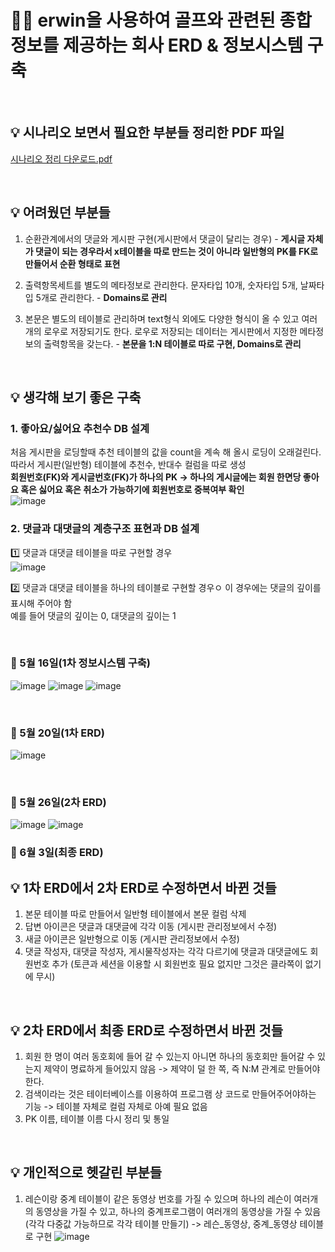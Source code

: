 
# 🏌️‍♂️ erwin을 사용하여 골프와 관련된 종합 정보를 제공하는 회사 ERD &amp; 정보시스템 구축

<br>

## 💡 시나리오 보면서 필요한 부분들 정리한 PDF 파일
[시나리오 정리 다운로드.pdf](https://github.com/seeheee/GolfERD/files/6602582/default.pdf)

<br>

## 💡 어려웠던 부분들

1. 순환관계에서의 댓글와 게시판 구현(게시판에서 댓글이 달리는 경우) - **게시글 자체가 댓글이 되는 경우라서 x테이블을 따로 만드는 것이 아니라 일반형의 PK를 FK로 만들어서 순환 형태로 표현**

2. 출력항목세트를 별도의 메타정보로 관리한다. 문자타입 10개, 숫자타입 5개, 날짜타입 5개로 관리한다. - **Domains로 관리**

3. 본문은 별도의 테이블로 관리하며 text형식 외에도 다양한 형식이 올 수 있고 여러 개의 로우로 저장되기도 한다. 로우로 저장되는 데이터는 게시판에서 지정한 메타정보의 출력항목을 갖는다. - **본문을 1:N 테이블로 따로 구현, Domains로 관리**

<br>

## 💡 생각해 보기 좋은 구축

### **1. 좋아요/싫어요 추천수 DB 설계**<br>
처음 게시판을 로딩할때 추천 테이블의 값을 count을 계속 해 올시 로딩이 오래걸린다.<br> 따라서 게시판(일반형) 테이블에 추천수, 반대수 컬럼을 따로 생성<br>
**회원번호(FK)와 게시글번호(FK)가 하나의 PK -> 하나의 게시글에는 회원 한면당 좋아요 혹은 싫어요 혹은 취소가 가능하기에 회원번호로 중복여부 확인**<br>
![image](https://user-images.githubusercontent.com/53335160/119469293-2ccd9200-bd82-11eb-8db3-eba8a59652fc.png)

### **2. 댓글과 대댓글의 계층구조 표현과 DB 설계**<br>
1️⃣ 댓글과 대댓글 테이블을 따로 구현할 경우<br>
![image](https://user-images.githubusercontent.com/53335160/119774418-1bf55b80-befd-11eb-8d15-5315d1c2b22e.png)


2️⃣ 댓글과 대댓글 테이블을 하나의 테이블로 구현할 경우ㅇ
이 경우에는 댓글의 깊이를 표시해 주어야 함<br>
예를 들어 댓글의 깊이는 0, 대댓글의 깊이는 1<br>

<br>

### 👀 5월 16일(1차 정보시스템 구축)

![image](https://user-images.githubusercontent.com/53335160/118454371-4132de80-b733-11eb-88b8-8d0049487f13.png)
![image](https://user-images.githubusercontent.com/53335160/118454484-61fb3400-b733-11eb-8455-6cf365f4eca4.png)
![image](https://user-images.githubusercontent.com/53335160/118454609-86efa700-b733-11eb-955d-83a70b138bb0.png)

<br>

### 👀 5월 20일(1차 ERD)
![image](https://user-images.githubusercontent.com/53335160/118842050-cff65580-b903-11eb-8cfb-eae6be7f2c7a.png)

<br>

### 👀 5월 26일(2차 ERD)
![image](https://user-images.githubusercontent.com/53335160/119774292-e9e3f980-befc-11eb-9ffa-aa532d3b4ccf.png)
![image](https://user-images.githubusercontent.com/53335160/119774511-3c251a80-befd-11eb-8d39-c5b00a61be54.png)


### 👀 6월 3일(최종 ERD)


## 💡 1차 ERD에서 2차 ERD로 수정하면서 바뀐 것들
1. 본문 테이블 따로 만들어서 일반형 테이블에서 본문 컬럼 삭제
2. 답변 아이콘은 댓글과 대댓글에 각각 이동 (게시판 관리정보에서 수정)
3. 새글 아이콘은 일반형으로 이동 (게시판 관리정보에서 수정)
4. 댓글 작성자, 대댓글 작성자,  게시물작성자는 각각 다르기에 댓글과 대댓글에도 회원번호 추가 (토큰과 세션을 이용할 시 회원번호 필요 없지만 그것은 클라쪽이 없기에 무시)

<br>

## 💡 2차 ERD에서 최종 ERD로 수정하면서 바뀐 것들
1. 회원 한 명이 여러 동호회에 들어 갈 수 있는지 아니면 하나의 동호회만 들어갈 수 있는지 제약이 명료하게 들어있지 않음 -> 제약이 덜 한 쪽, 즉 N:M 관계로 만들어야 한다.
2. 검색이라는 것은 테이터베이스를 이용하여 프로그램 상 코드로 만들어주어야하는 기능 -> 테이블 자체로 컬럼 자체로 아예 필요 없음
4. PK 이름, 테이블 이름 다시 정리 및 통일

<br>

## 💡 개인적으로 헷갈린 부분들
1. 레슨이랑 중계 테이블이 같은 동영상 번호를 가질 수 있으며 하나의 레슨이 여러개의 동영상을 가질 수 있고, 하나의 중계프로그램이 여러개의 동영상을 가질 수 있음(각각 다중값 가능하므로 각각 테이블 만들기) -> 레슨_동영상, 중계_동영상 테이블로 구현
![image](https://user-images.githubusercontent.com/53335160/119985420-94434600-bffd-11eb-9241-455343f2057f.png)

